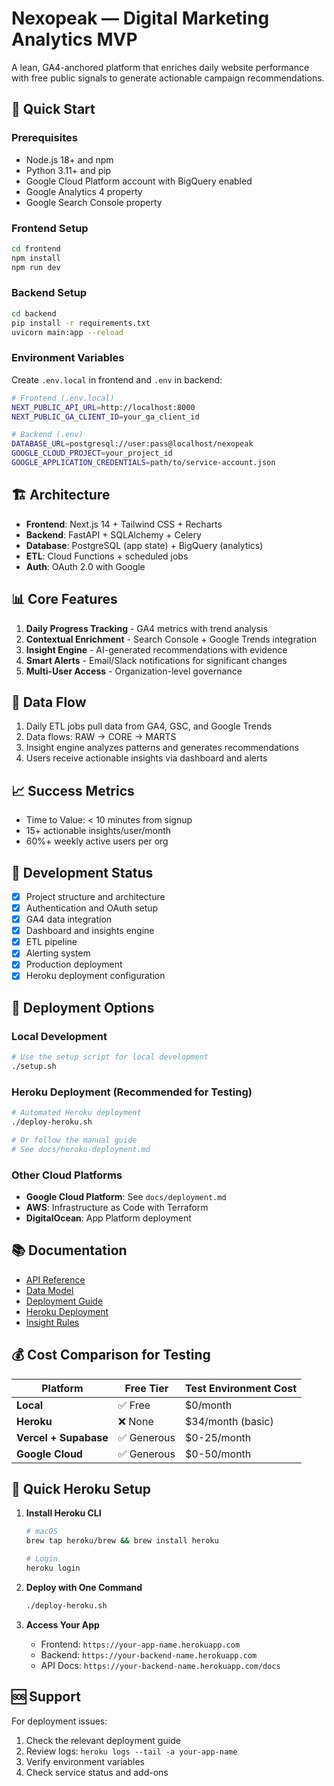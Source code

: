 # Nexopeak — Digital Marketing Analytics MVP

A lean, GA4-anchored platform that enriches daily website performance with free public signals to generate actionable campaign recommendations.

## 🚀 Quick Start

### Prerequisites
- Node.js 18+ and npm
- Python 3.11+ and pip
- Google Cloud Platform account with BigQuery enabled
- Google Analytics 4 property
- Google Search Console property

### Frontend Setup
```bash
cd frontend
npm install
npm run dev
```

### Backend Setup
```bash
cd backend
pip install -r requirements.txt
uvicorn main:app --reload
```

### Environment Variables
Create `.env.local` in frontend and `.env` in backend:
```bash
# Frontend (.env.local)
NEXT_PUBLIC_API_URL=http://localhost:8000
NEXT_PUBLIC_GA_CLIENT_ID=your_ga_client_id

# Backend (.env)
DATABASE_URL=postgresql://user:pass@localhost/nexopeak
GOOGLE_CLOUD_PROJECT=your_project_id
GOOGLE_APPLICATION_CREDENTIALS=path/to/service-account.json
```

## 🏗️ Architecture

- **Frontend**: Next.js 14 + Tailwind CSS + Recharts
- **Backend**: FastAPI + SQLAlchemy + Celery
- **Database**: PostgreSQL (app state) + BigQuery (analytics)
- **ETL**: Cloud Functions + scheduled jobs
- **Auth**: OAuth 2.0 with Google

## 📊 Core Features

1. **Daily Progress Tracking** - GA4 metrics with trend analysis
2. **Contextual Enrichment** - Search Console + Google Trends integration
3. **Insight Engine** - AI-generated recommendations with evidence
4. **Smart Alerts** - Email/Slack notifications for significant changes
5. **Multi-User Access** - Organization-level governance

## 🔄 Data Flow

1. Daily ETL jobs pull data from GA4, GSC, and Google Trends
2. Data flows: RAW → CORE → MARTS
3. Insight engine analyzes patterns and generates recommendations
4. Users receive actionable insights via dashboard and alerts

## 📈 Success Metrics

- Time to Value: < 10 minutes from signup
- 15+ actionable insights/user/month
- 60%+ weekly active users per org

## 🚧 Development Status

- [x] Project structure and architecture
- [x] Authentication and OAuth setup
- [x] GA4 data integration
- [x] Dashboard and insights engine
- [x] ETL pipeline
- [x] Alerting system
- [x] Production deployment
- [x] Heroku deployment configuration

## 🚀 Deployment Options

### Local Development
```bash
# Use the setup script for local development
./setup.sh
```

### Heroku Deployment (Recommended for Testing)
```bash
# Automated Heroku deployment
./deploy-heroku.sh

# Or follow the manual guide
# See docs/heroku-deployment.md
```

### Other Cloud Platforms
- **Google Cloud Platform**: See `docs/deployment.md`
- **AWS**: Infrastructure as Code with Terraform
- **DigitalOcean**: App Platform deployment

## 📚 Documentation

- [API Reference](./docs/api.md)
- [Data Model](./docs/data-model.md)
- [Deployment Guide](./docs/deployment.md)
- [Heroku Deployment](./docs/heroku-deployment.md)
- [Insight Rules](./docs/insights.md)

## 💰 Cost Comparison for Testing

| Platform | Free Tier | Test Environment Cost |
|----------|-----------|----------------------|
| **Local** | ✅ Free | $0/month |
| **Heroku** | ❌ None | $34/month (basic) |
| **Vercel + Supabase** | ✅ Generous | $0-25/month |
| **Google Cloud** | ✅ Generous | $0-50/month |

## 🔧 Quick Heroku Setup

1. **Install Heroku CLI**
   ```bash
   # macOS
   brew tap heroku/brew && brew install heroku
   
   # Login
   heroku login
   ```

2. **Deploy with One Command**
   ```bash
   ./deploy-heroku.sh
   ```

3. **Access Your App**
   - Frontend: `https://your-app-name.herokuapp.com`
   - Backend: `https://your-backend-name.herokuapp.com`
   - API Docs: `https://your-backend-name.herokuapp.com/docs`

## 🆘 Support

For deployment issues:
1. Check the relevant deployment guide
2. Review logs: `heroku logs --tail -a your-app-name`
3. Verify environment variables
4. Check service status and add-ons
